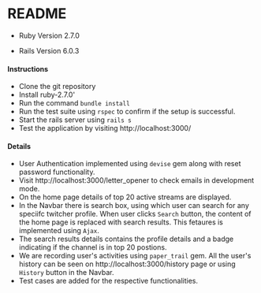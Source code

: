 # README

* Ruby Version 2.7.0

* Rails Version 6.0.3

#### Instructions

* Clone the git repository
* Install ruby-2.7.0'
* Run the command `bundle install`
* Run the test suite using `rspec` to confirm if the setup is successful.
* Start the rails server using `rails s`
* Test the application by visiting http://localhost:3000/


#### Details

* User Authentication implemented using `devise` gem along with reset password functionality.
* Visit http://localhost:3000/letter_opener to check emails in development mode.
* On the home page details of top 20 active streams are displayed.
* In the Navbar there is search box, using which user can search for any speciifc twitcher profile. When user clicks `Search` button, the content of the home page is replaced with search results. This fetaures is implemented using `Ajax`.
* The search results details contains the profile details and a badge indicating if the channel is in top 20 postions.
* We are recording user's activities using `paper_trail` gem. All the user's history can be seen on http://localhost:3000/history page or using `History` button in the Navbar.
* Test cases are added for the respective functionalities.

